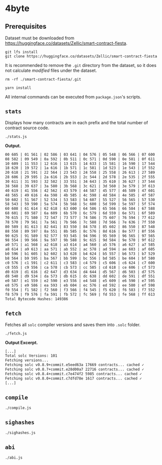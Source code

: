 # 4byte

## Prerequisites

Dataset must be downloaded from <https://huggingface.co/datasets/Zellic/smart-contract-fiesta>.

```console
git lfs install
git clone https://huggingface.co/datasets/Zellic/smart-contract-fiesta
```

It is recommended to remove the `.git` directory from the dataset,
so it does not calculate _modified_ files under the dataset.

```console
rm -rf ./smart-contract-fiesta/.git
```

```console
yarn install
```

All internal commands can be executed from `package.json`'s scripts.

## `stats`

Displays how many contracts are in each prefix and the total number of contract source code.

```console
./stats.js
```

**Output.**

```txt
00 605 | 01 561 | 02 586 | 03 641 | 04 576 | 05 548 | 06 566 | 07 600
08 582 | 09 549 | 0a 592 | 0b 511 | 0c 571 | 0d 590 | 0e 581 | 0f 611
10 609 | 11 553 | 12 616 | 13 615 | 14 633 | 15 581 | 16 590 | 17 544
18 620 | 19 572 | 1a 616 | 1b 571 | 1c 581 | 1d 523 | 1e 543 | 1f 552
20 618 | 21 591 | 22 564 | 23 543 | 24 558 | 25 558 | 26 613 | 27 589
28 606 | 29 595 | 2a 616 | 2b 553 | 2c 544 | 2d 578 | 2e 535 | 2f 555
30 611 | 31 593 | 32 582 | 33 551 | 34 643 | 35 610 | 36 627 | 37 544
38 568 | 39 637 | 3a 580 | 3b 568 | 3c 621 | 3d 560 | 3e 579 | 3f 613
40 619 | 41 556 | 42 562 | 43 579 | 44 587 | 45 577 | 46 589 | 47 601
48 565 | 49 616 | 4a 598 | 4b 585 | 4c 598 | 4d 584 | 4e 585 | 4f 587
50 602 | 51 567 | 52 534 | 53 583 | 54 607 | 55 527 | 56 565 | 57 530
58 543 | 59 590 | 5a 574 | 5b 568 | 5c 600 | 5d 599 | 5e 597 | 5f 574
60 608 | 61 614 | 62 618 | 63 600 | 64 586 | 65 566 | 66 584 | 67 588
68 601 | 69 587 | 6a 609 | 6b 570 | 6c 579 | 6d 559 | 6e 571 | 6f 589
70 615 | 71 580 | 72 547 | 73 577 | 74 586 | 75 607 | 76 594 | 77 612
78 570 | 79 561 | 7a 561 | 7b 566 | 7c 588 | 7d 566 | 7e 636 | 7f 550
80 589 | 81 613 | 82 641 | 83 550 | 84 578 | 85 602 | 86 550 | 87 548
88 558 | 89 597 | 8a 551 | 8b 585 | 8c 576 | 8d 616 | 8e 577 | 8f 556
90 625 | 91 589 | 92 577 | 93 545 | 94 596 | 95 569 | 96 565 | 97 565
98 554 | 99 566 | 9a 597 | 9b 588 | 9c 615 | 9d 584 | 9e 570 | 9f 612
a0 571 | a1 568 | a2 618 | a3 614 | a4 560 | a5 576 | a6 627 | a7 585
a8 614 | a9 613 | aa 571 | ab 552 | ac 578 | ad 594 | ae 603 | af 605
b0 596 | b1 605 | b2 602 | b3 628 | b4 624 | b5 557 | b6 573 | b7 529
b8 564 | b9 595 | ba 567 | bb 599 | bc 556 | bd 585 | be 604 | bf 580
c0 576 | c1 591 | c2 611 | c3 583 | c4 579 | c5 606 | c6 624 | c7 600
c8 555 | c9 556 | ca 578 | cb 573 | cc 585 | cd 618 | ce 606 | cf 573
d0 619 | d1 616 | d2 647 | d3 634 | d4 644 | d5 567 | d6 503 | d7 575
d8 540 | d9 534 | da 573 | db 615 | dc 638 | dd 602 | de 591 | df 551
e0 587 | e1 559 | e2 590 | e3 556 | e4 548 | e5 609 | e6 590 | e7 595
e8 575 | e9 586 | ea 593 | eb 604 | ec 576 | ed 592 | ee 580 | ef 598
f0 554 | f1 582 | f2 560 | f3 566 | f4 545 | f5 620 | f6 583 | f7 552
f8 579 | f9 576 | fa 591 | fb 572 | fc 569 | fd 553 | fe 568 | ff 613
Total Bytecode Hashes: 149386
```

## `fetch`

Fetches all `solc` compiler versions and saves them into `.solc` folder.

```console
./fetch.js
```

**Output Excerpt.**

```txt
[...]
Total solc Versions: 101
Fetching versions...
Fetching solc v0.8.9+commit.e5eed63a 17669 contracts... cached ✓
Fetching solc v0.8.7+commit.e28d00a7 22716 contracts... cached ✓
Fetching solc v0.8.4+commit.c7e474f2 5985 contracts... cached ✓
Fetching solc v0.8.0+commit.c7dfd78e 1617 contracts... cached ✓
[...]
```

## `compile`

```console
./compile.js
```

## `sighashes`

```console
./sighashes.js
```

## `abi`

```console
./abi.js
```
